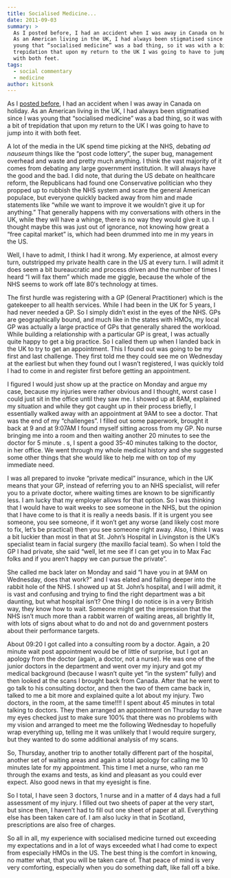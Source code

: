 ```yaml
---
title: Socialised Medicine...
date: 2011-09-03
summary: >
  As I posted before, I had an accident when I was away in Canada on holiday.
  As an American living in the UK, I had always been stigmatised since I was
  young that “socialised medicine” was a bad thing, so it was with a bit of
  trepidation that upon my return to the UK I was going to have to jump into it
  with both feet.
tags:
  - social commentary
  - medicine
author: kitsonk
---
```


As I [posted before](./UFC-Match-Kit-vs-Le-Velo), I had an accident when I was away in Canada on holiday. As an American
living in the UK, I had always been stigmatised since I was young that “socialised medicine” was a bad thing, so it was
with a bit of trepidation that upon my return to the UK I was going to have to jump into it with both feet.

A lot of the media in the UK spend time picking at the NHS, debating _ad nauseum_ things like the “post code lottery”,
the super bug, management overhead and waste and pretty much anything. I think the vast majority of it comes from
debating any large government institution. It will always have the good and the bad. I did note, that during the US
debate on healthcare reform, the Republicans had found one Conservative politician who they propped up to rubbish the
NHS system and scare the general American populace, but everyone quickly backed away from him and made statements like
“while we want to improve it we wouldn’t give it up for anything.” That generally happens with my conversations with
others in the UK, while they will have a whinge, there is no way they would give it up. I thought maybe this was just
out of ignorance, not knowing how great a “free capital market” is, which had been drummed into me in my years in the
US.

Well, I have to admit, I think I had it wrong. My experience, at almost every turn, outstripped my private health care
in the US at every turn. I will admit it does seem a bit bureaucratic and process driven and the number of times I heard
“I will fax them” which made me giggle, because the whole of the NHS seems to work off late 80′s technology at times.

The first hurdle was registering with a GP (General Practitioner) which is the gatekeeper to all health services. While
I had been in the UK for 5 years, I had never needed a GP. So I simply didn’t exist in the eyes of the NHS. GPs are
geographically bound, and much like in the states with HMOs, my local GP was actually a large practice of GPs that
generally shared the workload. While building a relationship with a particular GP is great, I was actually quite happy
to get a big practice. So I called them up when I landed back in the UK to try to get an appointment. This I found out
was going to be my first and last challenge. They first told me they could see me on Wednesday at the earliest but when
they found out I wasn’t registered, I was quickly told I had to come in and register first before getting an
appointment.

I figured I would just show up at the practice on Monday and argue my case, because my injuries were rather obvious and
I thought, worst case I could just sit in the office until they saw me. I showed up at 8AM, explained my situation and
while they got caught up in their process briefly, I essentially walked away with an appointment at 9AM to see a doctor.
That was the end of my “challenges”. I filled out some paperwork, brought it back at 9 and at 9:07AM I found myself
sitting across from my GP. No nurse bringing me into a room and then waiting another 20 minutes to see the doctor for 5
minute . s, I spent a good 35-40 minutes talking to the doctor, in her office. We went through my whole medical history
and she suggested some other things that she would like to help me with on top of my immediate need.

I was all prepared to invoke “private medical” insurance, which in the UK means that your GP, instead of referring you
to an NHS specialist, will refer you to a private doctor, where waiting times are known to be significantly less. I am
lucky that my employer allows for that option. So I was thinking that I would have to wait weeks to see someone in the
NHS, but the opinion that I have come to is that it is really a needs basis. If it is urgent you see someone, you see
someone, if it won’t get any worse (and likely cost more to fix, let’s be practical) then you see someone right away.
Also, I think I was a bit luckier than most in that at St. John’s Hospital in Livingston is the UK’s specialist team in
facial surgery (the maxillo facial team). So when I told the GP I had private, she said “well, let me see if I can get
you in to Max Fac folks and if you aren’t happy we can pursue the private”.

She called me back later on Monday and said “I have you in at 9AM on Wednesday, does that work?” and I was elated and
falling deeper into the rabbit hole of the NHS. I showed up at St. John’s hospital, and I will admit, it is vast and
confusing and trying to find the right department was a bit daunting, but what hospital isn’t? One thing I do notice is
in a very British way, they know how to wait. Someone might get the impression that the NHS isn’t much more than a
rabbit warren of waiting areas, all brightly lit, with lots of signs about what to do and not do and government posters
about their performance targets.

About 09:20 I got called into a consulting room by a doctor. Again, a 20 minute wait post appointment would be of little
of surprise, but I got an apology from the doctor (again, a doctor, not a nurse). He was one of the junior doctors in
the department and went over my injury and got my medical background (because I wasn’t quite yet “in the system” fully)
and then looked at the scans I brought back from Canada. After that he went to go talk to his consulting doctor, and
then the two of them came back in, talked to me a bit more and explained quite a lot about my injury. Two doctors, in
the room, at the same time!!!! I spent about 45 minutes in total talking to doctors. They then arranged an appointment
on Thursday to have my eyes checked just to make sure 100% that there was no problems with my vision and arranged to
meet me the following Wednesday to hopefully wrap everything up, telling me it was unlikely that I would require
surgery, but they wanted to do some additional analysis of my scans.

So, Thursday, another trip to another totally different part of the hospital, another set of waiting areas and again a
total apology for calling me 10 minutes late for my appointment. This time I met a nurse, who ran me through the exams
and tests, as kind and pleasant as you could ever expect. Also good news in that my eyesight is fine.

So I total, I have seen 3 doctors, 1 nurse and in a matter of 4 days had a full assessment of my injury. I filled out
two sheets of paper at the very start, but since then, I haven’t had to fill out one sheet of paper at all. Everything
else has been taken care of. I am also lucky in that in Scotland, prescriptions are also free of charges.

So all in all, my experience with socialised medicine turned out exceeding my expectations and in a lot of ways exceeded
what I had come to expect from especially HMOs in the US. The best thing is the comfort in knowing, no matter what, that
you will be taken care of. That peace of mind is very very comforting, especially when you do something daft, like fall
off a bike.
